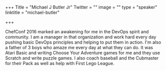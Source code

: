 +++
Title = "Michael J Butler Jr"
Twitter = ""
image = ""
type = "speaker"
linktitle = "michael-butler"

+++

ChefConf 2016 marked an awakening for me in the DevOps spirit and community. I am a manager in that organization and work hard every day pushing basic DevOps principles and helping to put them in action. I'm also a father of 3 boys who amaze me every day at what they can do. It was Atari Basic and writing Choose Your Adventure games for me and they use Scratch and write puzzle games. I also coach baseball and the Cubmaster for their Pack as well as help with First Lego League.
